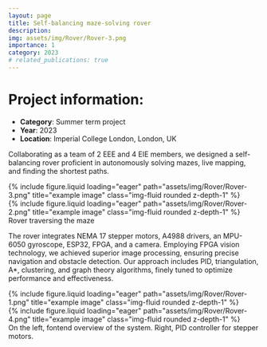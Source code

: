 ```yaml
---
layout: page
title: Self-balancing maze-solving rover
description: 
img: assets/img/Rover/Rover-3.png
importance: 1
category: 2023
# related_publications: true
---
```


# Project information:
- **Category**: Summer term project
- **Year**: 2023
- **Location**: Imperial College London, London, UK

Collaborating as a team of 2 EEE and 4 EIE members, we designed a self-balancing rover proficient in autonomously solving mazes, live mapping, and finding the shortest paths.

<div class="row">
    <div class="col-sm mt-3 mt-md-0">
        {% include figure.liquid loading="eager" path="assets/img/Rover/Rover-3.png" title="example image" class="img-fluid rounded z-depth-1" %}
    </div>
    <div class="col-sm mt-3 mt-md-0">
        {% include figure.liquid loading="eager" path="assets/img/Rover/Rover-2.png" title="example image" class="img-fluid rounded z-depth-1" %}
    </div>
</div>
<div class="caption">
    Rover traversing the maze
</div>

The rover integrates NEMA 17 stepper motors, A4988 drivers, an MPU-6050 gyroscope, ESP32, FPGA, and a camera. Employing FPGA vision technology, we achieved superior image processing, ensuring precise navigation and obstacle detection. Our approach includes PID, triangulation, A*, clustering, and graph theory algorithms, finely tuned to optimize performance and effectiveness.

<div class="row">
    <div class="col-sm-5 mt-3 mt-md-0">
        {% include figure.liquid loading="eager" path="assets/img/Rover/Rover-1.png" title="example image" class="img-fluid rounded z-depth-1" %}
    </div>
    <div class="col-sm-6 mt-3 mt-md-0">
        {% include figure.liquid loading="eager" path="assets/img/Rover/Rover-4.png" title="example image" class="img-fluid rounded z-depth-1" %}
    </div>
</div>
<div class="caption">
    On the left, fontend overview of the system. Right, PID controller for stepper motors.
</div>

